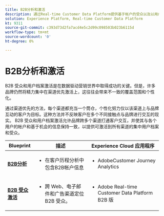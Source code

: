```yaml
---
title: B2B分析和激活
description: 通过Real-time Customer Data Platform提供基于帐户的受众以及以用户档案为中心的客户体​验。
solution: Experience Platform, Real-time Customer Data Platform
kt: 9311
source-git-commit: c393d73d2fa7acd4e5c2d99c098503b023b6115d
workflow-type: tm+mt
source-wordcount: '0'
ht-degree: 0%

---
```



# B2B分析和激活

B2B 受众和用户档案激活是在数据驱动营销世界中取得成功的关键。但是，许多品牌仍然将精力集中在渠道优先激活上，这往往会带来不一致的覆盖范围和个性化。

通过渠道优先的方法，每个渠道都充当一个筒仓，个性化努力仅以该渠道上与品牌互动的客户为目标。这种方法并不反映客户在多个不同接触点与品牌进行交互的现实。 B2B 受众和用户档案激活允许品牌跨多个渠道打通客户交互，并使其与各个用户的帐户和基于机会的信息保持一致，以提供可激活到所有渠道的集中用户档案和受众。

| Blueprint | 描述 | Experience Cloud 应用程序 |
|---|---|---|
| **[B2B分析](b2bactivation.md)** | <ul><li>在客户历程分析中包含B2B帐户信息</li></ul> | <ul><li>AdobeCustomer Journey Analytics</li></ul> |
| **[B2B 受众激活](b2bactivation.md)** | <ul><li>跨 Web、电子邮件和广告渠道定位 B2B 受众。</li></ul> | <ul><li>Adobe Real-time Customer Data Platform B2B 版</li></ul> |